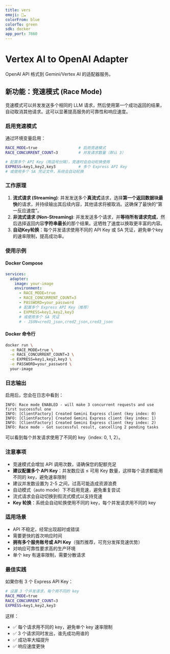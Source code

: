 ```yaml
---
title: vers
emoji: 🔄☁️
colorFrom: blue
colorTo: green
sdk: docker
app_port: 7860
---
```


# Vertex AI to OpenAI Adapter

OpenAI API 格式到 Gemini/Vertex AI 的适配器服务。

## 新功能：竞速模式 (Race Mode)

竞速模式可以并发发送多个相同的 LLM 请求，然后使用第一个成功返回的结果，自动取消其他请求。这可以显著提高服务的可靠性和响应速度。

### 启用竞速模式

通过环境变量启用：

```bash
RACE_MODE=true                  # 启用竞速模式
RACE_CONCURRENT_COUNT=3         # 并发请求数量（默认 3）

# 配置多个 API Key（用逗号分隔），竞速时会自动轮换使用
EXPRESS=key1,key2,key3          # 多个 Express API Key
# 或使用多个 SA 凭证文件，系统会自动轮换
```

### 工作原理

1.  **流式请求 (Streaming)**: 并发发送多个**真流式**请求，选择**第一个返回数据块最快**的请求，并持续输出其后续内容，其他请求将被取消。这确保了最快的“第一反应速度”。
2.  **非流式请求 (Non-Streaming)**: 并发发送多个请求，并**等待所有请求完成**，然后选择返回内容**字符串最长**的那个结果。这牺牲了速度以换取更丰富的内容。
3.  **自动Key轮换**：每个并发请求使用不同的 API Key 或 SA 凭证，避免单个key的速率限制，提高成功率。

### 使用示例

#### Docker Compose

```yaml
services:
  adapter:
    image: your-image
    environment:
      - RACE_MODE=true
      - RACE_CONCURRENT_COUNT=3
      - PASSWORD=your_password
      # 配置多个 Express API Key（推荐）
      - EXPRESS=key1,key2,key3
      # 或使用多个 SA 凭证
      # - JSON=cred1_json,cred2_json,cred3_json
```

#### Docker 命令行

```bash
docker run \
  -e RACE_MODE=true \
  -e RACE_CONCURRENT_COUNT=3 \
  -e EXPRESS=key1,key2,key3 \
  -e PASSWORD=your_password \
  your-image
```

### 日志输出

启用后，您会在日志中看到：

```
INFO: Race mode ENABLED - will make 3 concurrent requests and use first successful one
INFO: [ClientFactory] Created Gemini Express client (key index: 0)
INFO: [ClientFactory] Created Gemini Express client (key index: 1)
INFO: [ClientFactory] Created Gemini Express client (key index: 2)
INFO: Race mode - Got successful result, cancelling 2 pending tasks
```

可以看到每个并发请求使用了不同的 key（index: 0, 1, 2）。

### 注意事项

- 竞速模式会增加 API 调用次数，请确保您的配额充足
- **建议配置多个 API Key**：并发数应该 ≤ 可用 Key 数量，这样每个请求都能用不同的 key，避免速率限制
- 建议并发数设置为 2-5 之间，过高可能造成资源浪费
- 自动模式（auto mode）下不启用竞速，避免重复尝试
- 流式请求会自动切换到假流式模式以支持竞速
- **Key 轮换**：系统会自动轮换使用不同的 key，每个并发请求用不同的 key

### 适用场景

- API 不稳定，经常出现超时或错误
- 需要更快的首次响应时间
- **拥有多个服务账号或 API Key**（强烈推荐，可充分发挥竞速优势）
- 对响应可靠性要求高的生产环境
- 单个 key 有速率限制，需要分散请求

### 最佳实践

如果你有 3 个 Express API Key：

```bash
# 设置 3 个并发请求，每个用不同的 key
RACE_MODE=true
RACE_CONCURRENT_COUNT=3
EXPRESS=key1,key2,key3
```

这样：
- ✅ 每个请求用不同的 key，避免单个 key 速率限制
- ✅ 3 个请求同时发出，谁先成功用谁的
- ✅ 成功率大幅提升
- ✅ 响应速度更快

